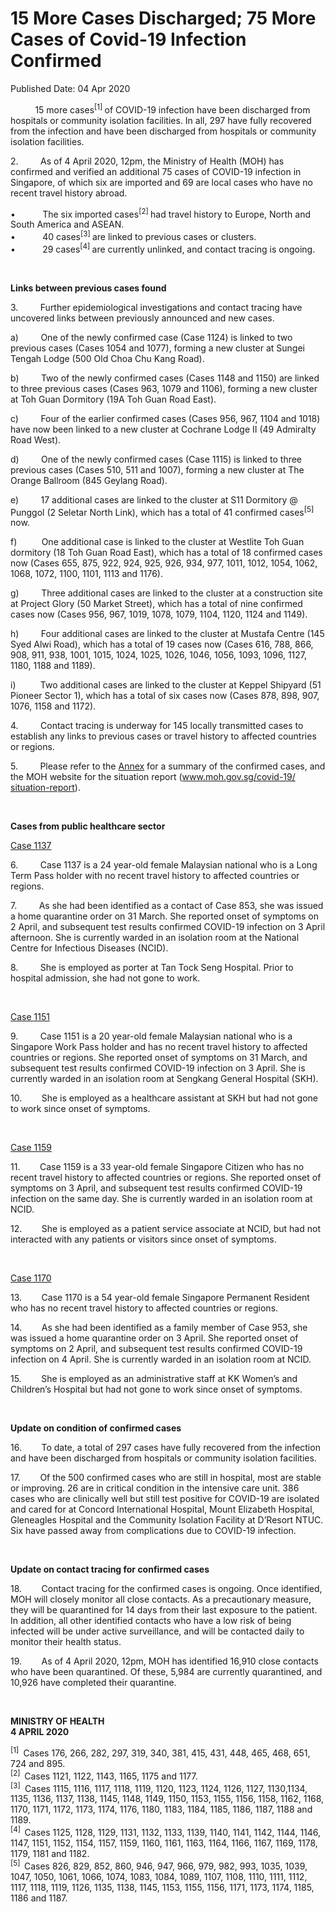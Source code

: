 <html>
    <meta http-equiv="Content-Type" content="text/html; charset=utf-8"/>
    <meta charset="utf-8"/>
    <title>15 More Cases Discharged; 75 More Cases of Covid-19 Infection Confirmed</title>
    <body><h1>15 More Cases Discharged; 75 More Cases of Covid-19 Infection Confirmed</h1>
    <p>Published Date: 04 Apr 2020</p> <p>&nbsp;&nbsp;&nbsp;&nbsp;&nbsp;&nbsp;&nbsp;&nbsp;&nbsp; 15 more cases<sup>[1] </sup>of COVID-19 infection have been discharged from hospitals or community isolation facilities. In all, 297 have fully recovered from the infection and have been discharged from hospitals or community isolation facilities. </p><p>2.&nbsp;&nbsp;&nbsp;&nbsp;&nbsp;&nbsp;&nbsp;&nbsp; As of 4 April 2020, 12pm, the Ministry of Health (MOH) has confirmed and verified an additional 75 cases of COVID-19 infection in Singapore, of which six are imported and 69 are local cases who have no recent travel history abroad. </p><p>•&nbsp;&nbsp;&nbsp;&nbsp;&nbsp;&nbsp;&nbsp;&nbsp;&nbsp;&nbsp; The six imported cases<sup>[2] </sup>had travel history to Europe, North and South America and ASEAN.<br>•&nbsp;&nbsp;&nbsp;&nbsp;&nbsp;&nbsp;&nbsp;&nbsp;&nbsp;&nbsp; 40 cases<sup>[3] </sup>are linked to previous cases or clusters.<br>•&nbsp;&nbsp;&nbsp;&nbsp;&nbsp;&nbsp;&nbsp;&nbsp;&nbsp;&nbsp; 29 cases<sup>[4] </sup>are currently unlinked, and contact tracing is ongoing. </p><p>&nbsp;</p><p><strong>Links between previous cases found</strong></p><p>3.&nbsp;&nbsp;&nbsp;&nbsp;&nbsp;&nbsp;&nbsp;&nbsp; Further epidemiological investigations and contact tracing have uncovered links between previously announced and new cases.</p><p>a)&nbsp;&nbsp;&nbsp;&nbsp;&nbsp;&nbsp;&nbsp;&nbsp; One of the newly confirmed case (Case 1124) is linked to two previous cases (Cases 1054 and 1077), forming a new cluster at Sungei Tengah Lodge (500 Old Choa Chu Kang Road).</p><p>b)&nbsp;&nbsp;&nbsp;&nbsp;&nbsp;&nbsp;&nbsp;&nbsp; Two of the newly confirmed cases (Cases 1148 and 1150) are linked to three previous cases (Cases 963, 1079 and 1106), forming a new cluster at Toh Guan Dormitory (19A Toh Guan Road East).</p><p>c)&nbsp;&nbsp;&nbsp;&nbsp;&nbsp;&nbsp;&nbsp;&nbsp; Four of the earlier confirmed cases (Cases 956, 967, 1104 and 1018) have now been linked to a new cluster at Cochrane Lodge II (49 Admiralty Road West).</p><p>d)&nbsp;&nbsp;&nbsp;&nbsp;&nbsp;&nbsp;&nbsp;&nbsp; One of the newly confirmed cases (Case 1115) is linked to three previous cases (Cases 510, 511 and 1007), forming a new cluster at The Orange Ballroom (845 Geylang Road).</p><p>e)&nbsp;&nbsp;&nbsp;&nbsp;&nbsp;&nbsp;&nbsp;&nbsp; 17 additional cases are linked to the cluster at S11 Dormitory @ Punggol (2 Seletar North Link), which has a total of 41 confirmed cases<sup>[5] </sup>now.</p><p>f)&nbsp;&nbsp;&nbsp;&nbsp;&nbsp;&nbsp;&nbsp;&nbsp;&nbsp; One additional case is linked to the cluster at Westlite Toh Guan dormitory (18 Toh Guan Road East), which has a total of 18 confirmed cases now (Cases 655, 875, 922, 924, 925, 926, 934, 977, 1011, 1012, 1054, 1062, 1068, 1072, 1100, 1101, 1113 and 1176).</p><p>g)&nbsp;&nbsp;&nbsp;&nbsp;&nbsp;&nbsp;&nbsp;&nbsp; Three additional cases are linked to the cluster at a construction site at Project Glory (50 Market Street), which has a total of nine confirmed cases now (Cases 956, 967, 1019, 1078, 1079, 1104, 1120, 1124 and 1149).</p><p>h)&nbsp;&nbsp;&nbsp;&nbsp;&nbsp;&nbsp;&nbsp;&nbsp; Four additional cases are linked to the cluster at Mustafa Centre (145 Syed Alwi Road), which has a total of 19 cases now (Cases 616, 788, 866, 908, 911, 938, 1001, 1015, 1024, 1025, 1026, 1046, 1056, 1093, 1096, 1127, 1180, 1188 and 1189). </p><p>i)&nbsp;&nbsp;&nbsp;&nbsp;&nbsp;&nbsp;&nbsp;&nbsp;&nbsp; Two additional cases are linked to the cluster at Keppel Shipyard (51 Pioneer Sector 1), which has a total of six cases now (Cases 878, 898, 907, 1076, 1158 and 1172). </p><p>4.&nbsp;&nbsp;&nbsp;&nbsp;&nbsp;&nbsp;&nbsp;&nbsp; Contact tracing is underway for 145 locally transmitted cases to establish any links to previous cases or travel history to affected countries or regions. </p><p>5.&nbsp;&nbsp;&nbsp;&nbsp;&nbsp;&nbsp;&nbsp;&nbsp; Please refer to the <a title="Annex" href="/docs/librariesprovider5/pressroom/press-releases/annex4-4b.pdf?sfvrsn=10812ddd_2">Annex</a>&nbsp;for a summary of the confirmed cases, and the MOH website for the situation report (<a title="" href="http://www.moh.gov.sg/covid-19/situation-report" target="_blank" data-saferedirecturl="https://www.google.com/url?q=http://www.moh.gov.sg/covid-19/situation-report&amp;source=gmail&amp;ust=1586091584359000&amp;usg=AFQjCNGs1pIQ7MFuLEamI5x0e-M9ym9rVw">www.moh.gov.sg/covid-19/<wbr>situation-report</a>). </p><p>&nbsp;</p><p><strong>Cases from public healthcare sector</strong></p><p><u>Case 1137 </u></p><p>6.&nbsp;&nbsp;&nbsp;&nbsp;&nbsp;&nbsp;&nbsp;&nbsp; Case 1137 is a 24 year-old female Malaysian national who is a Long Term Pass holder with no recent travel history to affected countries or regions. </p><p>7.&nbsp;&nbsp;&nbsp;&nbsp;&nbsp;&nbsp;&nbsp;&nbsp; As she had been identified as a contact of Case 853, she was issued a home quarantine order on 31 March. She reported onset of symptoms on 2 April, and subsequent test results confirmed COVID-19 infection on 3 April afternoon. She is currently warded in an isolation room at the National Centre for Infectious Diseases (NCID). </p><p>8.&nbsp;&nbsp;&nbsp;&nbsp;&nbsp;&nbsp;&nbsp;&nbsp; She is employed as porter at Tan Tock Seng Hospital. Prior to hospital admission, she had not gone to work. </p><p>&nbsp;</p><p><u>Case 1151</u></p><p>9.&nbsp;&nbsp;&nbsp;&nbsp;&nbsp;&nbsp;&nbsp;&nbsp; Case 1151 is a 20 year-old female Malaysian national who is a Singapore Work Pass holder and has no recent travel history to affected countries or regions. She reported onset of symptoms on 31 March, and subsequent test results confirmed COVID-19 infection on 3 April. She is currently warded in an isolation room at Sengkang General Hospital (SKH). </p><p>10.&nbsp;&nbsp;&nbsp;&nbsp;&nbsp;&nbsp;&nbsp; She is employed as a healthcare assistant at SKH but had not gone to work since onset of symptoms. </p><p>&nbsp;</p><p><u>Case 1159 </u></p><p>11.&nbsp;&nbsp;&nbsp;&nbsp;&nbsp;&nbsp;&nbsp; Case 1159 is a 33 year-old female Singapore Citizen who has no recent travel history to affected countries or regions. She reported onset of symptoms on 3 April, and subsequent test results confirmed COVID-19 infection on the same day. She is currently warded in an isolation room at NCID. </p><p>12.&nbsp;&nbsp;&nbsp;&nbsp;&nbsp;&nbsp;&nbsp; She is employed as a patient service associate at NCID, but had not interacted with any patients or visitors since onset of symptoms. </p><p>&nbsp;</p><p><u>Case 1170 </u></p><p>13.&nbsp;&nbsp;&nbsp;&nbsp;&nbsp;&nbsp;&nbsp; Case 1170 is a 54 year-old female Singapore Permanent Resident who has no recent travel history to affected countries or regions. </p><p>14.&nbsp;&nbsp;&nbsp;&nbsp;&nbsp;&nbsp;&nbsp; As she had been identified as a family member of Case 953, she was issued a home quarantine order on 3 April. She reported onset of symptoms on 2 April, and subsequent test results confirmed COVID-19 infection on 4 April. She is currently warded in an isolation room at NCID. </p><p>15.&nbsp;&nbsp;&nbsp;&nbsp;&nbsp;&nbsp;&nbsp; She is employed as an administrative staff at KK Women’s and Children’s Hospital but had not gone to work since onset of symptoms. </p><p>&nbsp;</p><p><strong>Update on condition of confirmed cases</strong></p><p>16.&nbsp;&nbsp;&nbsp;&nbsp;&nbsp;&nbsp;&nbsp; To date, a total of 297 cases have fully recovered from the infection and have been discharged from hospitals or community isolation facilities. </p><p>17.&nbsp;&nbsp;&nbsp;&nbsp;&nbsp;&nbsp;&nbsp; Of the 500 confirmed cases who are still in hospital, most are stable or improving. 26 are in critical condition in the intensive care unit. 386 cases who are clinically well but still test positive for COVID-19 are isolated and cared for at Concord International Hospital, Mount Elizabeth Hospital, Gleneagles Hospital and the Community Isolation Facility at D’Resort NTUC. Six have passed away from complications due to COVID-19 infection.</p><p>&nbsp;</p><p><strong>Update on contact tracing for confirmed cases </strong></p><p>18.&nbsp;&nbsp;&nbsp;&nbsp;&nbsp;&nbsp;&nbsp; Contact tracing for the confirmed cases is ongoing. Once identified, MOH will closely monitor all close contacts. As a precautionary measure, they will be quarantined for 14 days from their last exposure to the patient. In addition, all other identified contacts who have a low risk of being infected will be under active surveillance, and will be contacted daily to monitor their health status. </p><p>19.&nbsp;&nbsp;&nbsp;&nbsp;&nbsp;&nbsp;&nbsp; As of 4 April 2020, 12pm, MOH has identified 16,910 close contacts who have been quarantined. Of these, 5,984 are currently quarantined, and 10,926 have completed their quarantine.</p><p>&nbsp;</p><p><strong>MINISTRY OF HEALTH<br>4 APRIL 2020</strong></p><p><sup>[1]&nbsp;</sup> Cases 176, 266, 282, 297, 319, 340, 381, 415, 431, 448, 465, 468, 651, 724 and 895.<br><sup>[2]&nbsp; </sup>Cases 1121, 1122, 1143, 1165, 1175 and 1177.<br><sup>[3]&nbsp;</sup> Cases 1115, 1116, 1117, 1118, 1119, 1120, 1123, 1124, 1126, 1127, 1130,1134, 1135, 1136, 1137, 1138, 1145, 1148, 1149, 1150, 1153, 1155, 1156, 1158, 1162, 1168, 1170, 1171, 1172, 1173, 1174, 1176, 1180, 1183, 1184, 1185, 1186, 1187, 1188 and 1189.<br><sup>[4] &nbsp;</sup>Cases 1125, 1128, 1129, 1131, 1132, 1133, 1139, 1140, 1141, 1142, 1144, 1146, 1147, 1151, 1152, 1154, 1157, 1159, 1160, 1161, 1163, 1164, 1166, 1167, 1169, 1178, 1179, 1181 and 1182.<br><sup>[5]&nbsp; </sup>Cases 826, 829, 852, 860, 946, 947, 966, 979, 982, 993, 1035, 1039, 1047, 1050, 1061, 1066, 1074, 1083, 1084, 1089, 1107, 1108, 1110, 1111, 1112, 1117, 1118, 1119, 1126, 1135, 1138, 1145, 1153, 1155, 1156, 1171, 1173, 1174, 1185, 1186 and 1187.</p></body>
</html>